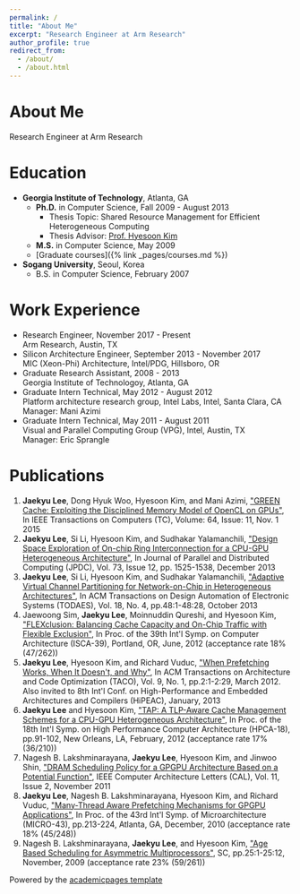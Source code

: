 ```yaml
---
permalink: /
title: "About Me"
excerpt: "Research Engineer at Arm Research"
author_profile: true
redirect_from: 
  - /about/
  - /about.html
---
```


About Me
======
Research Engineer at Arm Research

Education
======
- **Georgia Institute of Technology**, Atlanta, GA
  - **Ph.D.** in Computer Science, Fall 2009 - August 2013
    - Thesis Topic: Shared Resource Management for Efficient Heterogeneous Computing
    - Thesis Advisor: [Prof. Hyesoon Kim](http://cc.gatech.edu/~hyesoon)
  - **M.S.** in Computer Science, May 2009
  - [Graduate courses]({% link _pages/courses.md %})
- **Sogang University**, Seoul, Korea
  - B.S. in Computer Science, February 2007

Work Experience
======
- Research Engineer, November 2017 - Present
  <br>Arm Research, Austin, TX
- Silicon Architecture Engineer, September 2013 - November 2017
  <br>MIC (Xeon-Phi) Architecture, Intel/PDG, Hillsboro, OR
- Graduate Research Assistant, 2008 - 2013
  <br>Georgia Institute of Technologoy, Atlanta, GA
- Graduate Intern Technical, May 2012 - August 2012
  <br>Platform architecture research group, Intel Labs, Intel, Santa Clara, CA
  <br>Manager: Mani Azimi
- Graduate Intern Technical, May 2011 - August 2011
  <br>Visual and Parallel Computing Group (VPG), Intel, Austin, TX
  <br>Manager: Eric Sprangle

Publications
======
1. **Jaekyu Lee**, Dong Hyuk Woo, Hyesoon Kim, and Mani Azimi, ["GREEN Cache: Exploiting the Disciplined Memory Model of OpenCL on GPUs"](https://ieeexplore.ieee.org/document/7018047), In IEEE Transactions on Computers (TC), Volume: 64, Issue: 11, Nov. 1 2015</li>
1. **Jaekyu Lee**, Si Li, Hyesoon Kim, and Sudhakar Yalamanchili, ["Design Space Exploration of On-chip Ring Interconnection for a CPU-GPU Heterogeneous Architecture"](https://www.sciencedirect.com/science/article/abs/pii/S0743731513001524?via%3Dihub), In Journal of Parallel and Distributed Computing (JPDC), Vol. 73, Issue 12, pp. 1525-1538, December 2013
1. **Jaekyu Lee**, Si Li, Hyesoon Kim, and Sudhakar Yalamanchili, ["Adaptive Virtual Channel Partitioning for Network-on-Chip in Heterogeneous Architectures"](https://dl.acm.org/doi/10.1145/2504906), In ACM Transactions on Design Automation of Electronic Systems (TODAES), Vol. 18, No. 4, pp.48:1-48:28, October 2013
1. Jaewoong Sim, **Jaekyu Lee**, Moinnuddin Qureshi, and Hyesoon Kim, ["FLEXclusion: Balancing Cache Capacity and On-Chip Traffic with Flexible Exclusion"](https://ieeexplore.ieee.org/document/6237028), In Proc. of the 39th Int'l Symp. on Computer Architecture (ISCA-39), Portland, OR, June, 2012 (acceptance rate 18% (47/262))
1. **Jaekyu Lee**, Hyesoon Kim, and Richard Vuduc, ["When Prefetching Works, When It Doesn't, and Why"](https://dl.acm.org/doi/10.1145/2133382.2133384), In ACM Transactions on Architecture and Code Optimization (TACO), Vol. 9, No. 1, pp.2:1-2:29, March 2012. Also invited to 8th Int'l Conf. on High-Performance and Embedded Architectures and Compilers (HiPEAC), January, 2013
1. **Jaekyu Lee** and Hyesoon Kim, ["TAP: A TLP-Aware Cache Management Schemes for a CPU-GPU Heterogeneous Architecture"](https://ieeexplore.ieee.org/document/6168947), In Proc. of the 18th Int'l Symp. on High Performance Computer Architecture (HPCA-18), pp.91-102, New Orleans, LA, February, 2012 (acceptance rate 17% (36/210))
1. Nagesh B. Lakshminarayana, **Jaekyu Lee**, Hyesoon Kim, and Jinwoo Shin, ["DRAM Scheduling Policy for a GPGPU Architecture Based on a Potential Function"](https://ieeexplore.ieee.org/document/6092408), IEEE Computer Architecture Letters (CAL), Vol. 11, Issue 2, November 2011
1. **Jaekyu Lee**, Nagesh B. Lakshminarayana, Hyesoon Kim, and Richard Vuduc, ["Many-Thread Aware Prefetching Mechanisms for GPGPU Applications"](https://ieeexplore.ieee.org/document/5695538), In Proc. of the 43rd Int'l Symp. of Microarchitecture (MICRO-43), pp.213-224, Atlanta, GA, December, 2010 (acceptance rate 18% (45/248))
1. Nagesh B. Lakshminarayana, **Jaekyu Lee**, and Hyesoon Kim, ["Age Based Scheduling for Asymmetric Multiprocessors"](https://ieeexplore.ieee.org/document/6375576), SC, pp.25:1-25:12, November, 2009 (acceptance rate 23% (59/261))


Powered by the [academicpages template](https://github.com/academicpages/academicpages.github.io)
